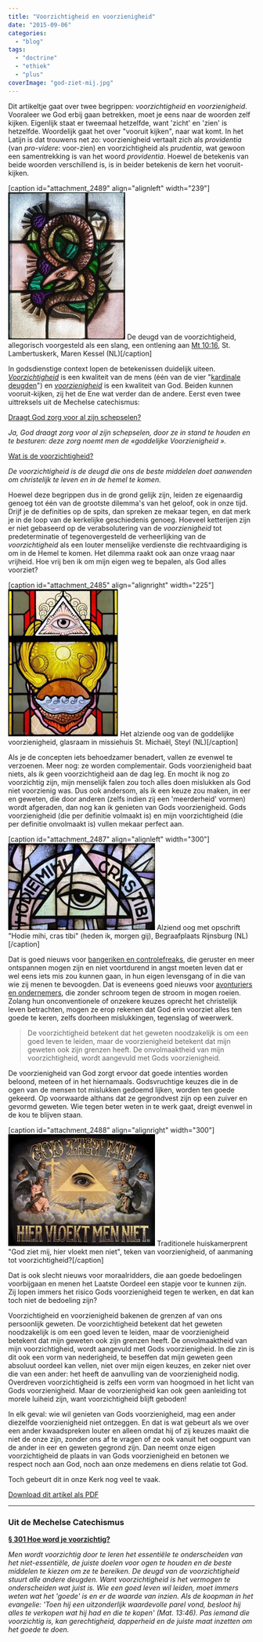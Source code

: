 ```yaml
---
title: "Voorzichtigheid en voorzienigheid"
date: "2015-09-06"
categories: 
  - "blog"
tags: 
  - "doctrine"
  - "ethiek"
  - "plus"
coverImage: "god-ziet-mij.jpg"
---
```


Dit artikeltje gaat over twee begrippen: _voorzichtigheid_ en _voorzienigheid_. Vooraleer we God erbij gaan betrekken, moet je eens naar de woorden zelf kijken. Eigenlijk staat er tweemaal hetzelfde, want 'zicht' en 'zien' is hetzelfde. Woordelijk gaat het over "vooruit kijken", naar wat komt. In het Latijn is dat trouwens net zo: voorzienigheid vertaalt zich als _providentia_ (van _pro-videre_: voor-zien) en voorzichtigheid als _prudentia_, wat gewoon een samentrekking is van het woord _providentia_. Hoewel de betekenis van beide woorden verschillend is, is in beider betekenis de kern het vooruit-kijken.

\[caption id="attachment\_2489" align="alignleft" width="239"\]![De deugd van de voorzichtigheid, allegorisch voorgesteld als een slang, een ontlening aan Mt 10:16, St. Lambertuskerk, Maren Kessel (NL)](images/voorzichtigheid-slang-239x300.jpg) De deugd van de voorzichtigheid, allegorisch voorgesteld als een slang, een ontlening aan [Mt 10:16](http://www.willibrordbijbel.nl/index.php?p=page&i=45847,45873), St. Lambertuskerk, Maren Kessel (NL)\[/caption\]

In godsdienstige context lopen de betekenissen duidelijk uiteen. [_Voorzichtigheid_](http://www.brascamp.com/prudentia.htm) is een kwaliteit van de mens (één van de vier "[kardinale deugden](http://tongerlo.org/~tongerlo/2016/06/04/de-kardinale-deugden/)") en [_voorzienigheid_](/blog/gods-voorzienigheid/) is een kwaliteit van God. Beiden kunnen vooruit-kijken, zij het de Ene wat verder dan de andere. Eerst even twee uittreksels uit de Mechelse catechismus:

[Draagt God zorg voor al zijn schepselen?](http://www.hetkatholiekegeloof.nl/sub/39-draagt-god-zorg-voor-al-zi/)

_Ja, God draagt zorg voor al zijn schepselen, door ze in stand te houden en te besturen: deze zorg noemt men de «goddelijke Voorzienigheid »._

[Wat is de voorzichtigheid?](http://www.hetkatholiekegeloof.nl/sub/188-wat-is-de-voorzichtigheid/)

_De voorzichtigheid is de deugd die ons de beste middelen doet aanwenden om christelijk te leven en in de hemel te komen._

Hoewel deze begrippen dus in de grond gelijk zijn, leiden ze eigenaardig genoeg tot één van de grootste dilemma's van het geloof, ook in onze tijd. Drijf je de definities op de spits, dan spreken ze mekaar tegen, en dat merk je in de loop van de kerkelijke geschiedenis genoeg. Hoeveel ketterijen zijn er niet gebaseerd op de verabsolutering van de _voorzienigheid_ tot predeterminatie of tegenovergesteld de verheerlijking van de _voorzichtigheid_ als een louter menselijke verdienste die rechtvaardiging is om in de Hemel te komen. Het dilemma raakt ook aan onze vraag naar vrijheid. Hoe vrij ben ik om mijn eigen weg te bepalen, als God alles voorziet?

\[caption id="attachment\_2485" align="alignright" width="225"\]![Het alziende oog van de goddelijke voorzienigheid, glasraam in missiehuis St. Michaël, Steyl (NL)](images/providentia-225x300.jpg) Het alziende oog van de goddelijke voorzienigheid, glasraam in missiehuis St. Michaël, Steyl (NL)\[/caption\]

Als je de concepten iets behoedzamer benadert, vallen ze evenwel te verzoenen. Meer nog: ze worden complementair. Gods voorzienigheid baat niets, als ik geen voorzichtigheid aan de dag leg. En mocht ik nog zo voorzichtig zijn, mijn menselijk falen zou toch alles doen mislukken als God niet voorzienig was. Dus ook andersom, als ik een keuze zou maken, in eer en geweten, die door anderen (zelfs indien zij een 'meerderheid' vormen) wordt afgeraden, dan nog kan ik genieten van Gods voorzienigheid. Gods voorzienigheid (die per definitie volmaakt is) en mijn voorzichtigheid (die per definitie onvolmaakt is) vullen mekaar perfect aan.

\[caption id="attachment\_2487" align="alignleft" width="300"\]![Alziend oog met opschrift "Hodie mihi, cras tibi" (heden ik, morgen gij), Begraafplaats Rijnsburg (NL)](images/hodie-mihi-cras-tibi-300x177.jpg) Alziend oog met opschrift "Hodie mihi, cras tibi" (heden ik, morgen gij), Begraafplaats Rijnsburg (NL)\[/caption\]

Dat is goed nieuws voor [bangeriken en controlefreaks](https://catholic-link.org/7-tips-perfectionists-dont-want-to-hear/), die geruster en meer ontspannen mogen zijn en niet voortdurend in angst moeten leven dat er wel eens iets mis zou kunnen gaan, in hun eigen levensgang of in die van wie zij menen te bevoogden. Dat is eveneens goed nieuws voor [avonturiers en ondernemers](http://biddenonderweg.org/gebed/?uid=3993), die zonder schroom tegen de stroom in mogen roeien. Zolang hun onconventionele of onzekere keuzes oprecht het christelijk leven betrachten, mogen ze erop rekenen dat God erin voorziet alles ten goede te keren, zelfs doorheen mislukkingen, tegenslag of weerwerk.

> De voorzichtigheid betekent dat het geweten noodzakelijk is om een goed leven te leiden, maar de voorzienigheid betekent dat mijn geweten ook zijn grenzen heeft. De onvolmaaktheid van mijn voorzichtigheid, wordt aangevuld met Gods voorzienigheid.

De voorzienigheid van God zorgt ervoor dat goede intenties worden beloond, meteen of in het hiernamaals. Godsvruchtige keuzes die in de ogen van de mensen tot mislukken gedoemd lijken, worden ten goede gekeerd. Op voorwaarde althans dat ze gegrondvest zijn op een zuiver en gevormd geweten. Wie tegen beter weten in te werk gaat, dreigt evenwel in de kou te blijven staan.

\[caption id="attachment\_2488" align="alignright" width="300"\]![Traditionele huiskamerprent "God ziet mij, hier vloekt men niet", teken van voorzienigheid, of aanmaning tot voorzichtigheid?](images/god-ziet-mij-300x228.jpg) Traditionele huiskamerprent "God ziet mij, hier vloekt men niet", teken van voorzienigheid, of aanmaning tot voorzichtigheid?\[/caption\]

Dat is ook slecht nieuws voor moraalridders, die aan goede bedoelingen voorbijgaan en menen het Laatste Oordeel een stapje voor te kunnen zijn. Zij lopen immers het risico Gods voorzienigheid tegen te werken, en dat kan toch niet de bedoeling zijn?

Voorzichtigheid en voorzienigheid bakenen de grenzen af van ons persoonlijk geweten. De voorzichtigheid betekent dat het geweten noodzakelijk is om een goed leven te leiden, maar de voorzienigheid betekent dat mijn geweten ook zijn grenzen heeft. De onvolmaaktheid van mijn voorzichtigheid, wordt aangevuld met Gods voorzienigheid. In die zin is dit ook een vorm van nederigheid, te beseffen dat mijn geweten geen absoluut oordeel kan vellen, niet over mijn eigen keuzes, en zeker niet over die van een ander: het heeft de aanvulling van de voorzienigheid nodig. Overdreven voorzichtigheid is zelfs een vorm van hoogmoed in het licht van Gods voorzienigheid. Maar de voorzienigheid kan ook geen aanleiding tot morele luiheid zijn, want voorzichtigheid blijft geboden!

In elk geval: wie wil genieten van Gods voorzienigheid, mag een ander diezelfde voorzienigheid niet ontzeggen. En dat is wat gebeurt als we over een ander kwaadspreken louter en alleen omdat hij of zij keuzes maakt die niet de onze zijn, zonder ons af te vragen of ze ook vanuit het oogpunt van de ander in eer en geweten gegrond zijn. Dan neemt onze eigen voorzichtigheid de plaats in van Gods voorzienigheid en betonen we respect noch aan God, noch aan onze medemens en diens relatie tot God.

Toch gebeurt dit in onze Kerk nog veel te vaak.

[Download dit artikel als PDF](/portfolio/voorzichtigheid-en-voorzienigheid/)

* * *

### Uit de Mechelse Catechismus

[**§ 301 Hoe word je voorzichtig?**](http://www.hetkatholiekegeloof.nl//pages/sub/3/34768/301_Hoe_word_je_voorzichtig_.html)

_Men wordt voorzichtig door te leren het essentiële te onderscheiden van het niet-essentiële, de juiste doelen voor ogen te houden en de beste middelen te kiezen om ze te bereiken._ _De deugd van de voorzichtigheid stuurt alle andere deugden._ _Want voorzichtigheid is het vermogen te onderscheiden wat juist is._ _Wie een goed leven wil leiden, moet immers weten wat het 'goede' is en er de waarde van inzien._ _Als de koopman in het evangelie: 'Toen hij een uitzonderlijk waardevolle parel vond, besloot hij alles te verkopen wat hij had en die te kopen' (Mat. 13:46)._ _Pas iemand die voorzichtig is, kan gerechtigheid, dapperheid en de juiste maat inzetten om het goede te doen._
